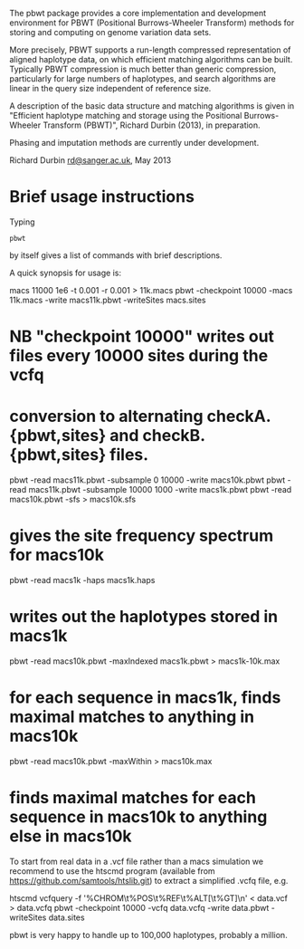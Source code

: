 The pbwt package provides a core implementation and development
environment for PBWT (Positional Burrows-Wheeler Transform) methods
for storing and computing on genome variation data sets.  

More precisely, PBWT supports a run-length compressed representation
of aligned haplotype data, on which efficient matching algorithms can
be built. Typically PBWT compression is much better than generic
compression, particularly for large numbers of haplotypes, and search
algorithms are linear in the query size independent of reference size.

A description of the basic data structure and matching algorithms is
given in "Efficient haplotype matching and storage using the
Positional Burrows-Wheeler Transform (PBWT)", Richard Durbin (2013),
in preparation.

Phasing and imputation methods are currently under development.

Richard Durbin <rd@sanger.ac.uk>, May 2013

Brief usage instructions
========================

Typing

    pbwt

by itself gives a list of commands with brief descriptions.

A quick synopsis for usage is:

   macs 11000 1e6 -t 0.001 -r 0.001 > 11k.macs
   pbwt -checkpoint 10000 -macs 11k.macs -write macs11k.pbwt -writeSites macs.sites
# NB "checkpoint 10000" writes out files every 10000 sites during the vcfq 
# conversion to alternating checkA.{pbwt,sites} and checkB.{pbwt,sites} files.
   pbwt -read macs11k.pbwt -subsample 0 10000 -write macs10k.pbwt
   pbwt -read macs11k.pbwt -subsample 10000 1000 -write macs1k.pbwt
   pbwt -read macs10k.pbwt -sfs > macs10k.sfs
# gives the site frequency spectrum for macs10k
   pbwt -read macs1k -haps macs1k.haps
# writes out the haplotypes stored in macs1k
   pbwt -read macs10k.pbwt -maxIndexed macs1k.pbwt > macs1k-10k.max
# for each sequence in macs1k, finds maximal matches to anything in macs10k
   pbwt -read macs10k.pbwt -maxWithin > macs10k.max
# finds maximal matches for each sequence in macs10k to anything else in macs10k

To start from real data in a .vcf file rather than a macs simulation
we recommend to use the htscmd program (available from https://github.com/samtools/htslib.git)
to extract a simplified .vcfq file, e.g.

   htscmd vcfquery -f '%CHROM\t%POS\t%REF\t%ALT[\t%GT]\n' < data.vcf > data.vcfq
   pbwt -checkpoint 10000 -vcfq data.vcfq -write data.pbwt -writeSites data.sites

pbwt is very happy to handle up to 100,000 haplotypes, probably a
million.
